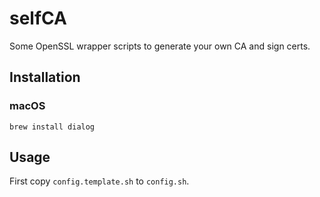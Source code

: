 # selfCA

Some OpenSSL wrapper scripts to generate your own CA and sign certs.

## Installation
### macOS
```shell
brew install dialog
```

## Usage

First copy `config.template.sh` to `config.sh`.
